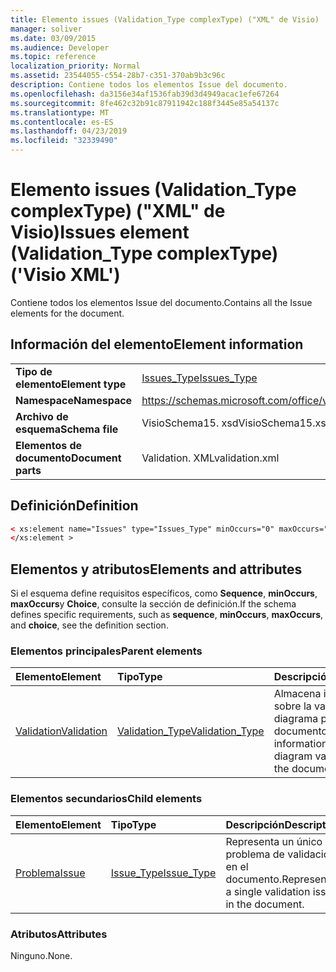 ```yaml
---
title: Elemento issues (Validation_Type complexType) ("XML" de Visio)
manager: soliver
ms.date: 03/09/2015
ms.audience: Developer
ms.topic: reference
localization_priority: Normal
ms.assetid: 23544055-c554-28b7-c351-370ab9b3c96c
description: Contiene todos los elementos Issue del documento.
ms.openlocfilehash: da3156e34af1536fab39d3d4949acac1efe67264
ms.sourcegitcommit: 8fe462c32b91c87911942c188f3445e85a54137c
ms.translationtype: MT
ms.contentlocale: es-ES
ms.lasthandoff: 04/23/2019
ms.locfileid: "32339490"
---
```

# <a name="issues-element-validationtype-complextype-visio-xml"></a><span data-ttu-id="4cba7-103">Elemento issues (Validation_Type complexType) ("XML" de Visio)</span><span class="sxs-lookup"><span data-stu-id="4cba7-103">Issues element (Validation_Type complexType) ('Visio XML')</span></span>

<span data-ttu-id="4cba7-104">Contiene todos los elementos Issue del documento.</span><span class="sxs-lookup"><span data-stu-id="4cba7-104">Contains all the Issue elements for the document.</span></span>
  
## <a name="element-information"></a><span data-ttu-id="4cba7-105">Información del elemento</span><span class="sxs-lookup"><span data-stu-id="4cba7-105">Element information</span></span>

|||
|:-----|:-----|
|<span data-ttu-id="4cba7-106">**Tipo de elemento**</span><span class="sxs-lookup"><span data-stu-id="4cba7-106">**Element type**</span></span> <br/> |[<span data-ttu-id="4cba7-107">Issues_Type</span><span class="sxs-lookup"><span data-stu-id="4cba7-107">Issues_Type</span></span>](issues_type-complextypevisio-xml.md) <br/> |
|<span data-ttu-id="4cba7-108">**Namespace**</span><span class="sxs-lookup"><span data-stu-id="4cba7-108">**Namespace**</span></span> <br/> |https://schemas.microsoft.com/office/visio/2012/main  <br/> |
|<span data-ttu-id="4cba7-109">**Archivo de esquema**</span><span class="sxs-lookup"><span data-stu-id="4cba7-109">**Schema file**</span></span> <br/> |<span data-ttu-id="4cba7-110">VisioSchema15. xsd</span><span class="sxs-lookup"><span data-stu-id="4cba7-110">VisioSchema15.xsd</span></span>  <br/> |
|<span data-ttu-id="4cba7-111">**Elementos de documento**</span><span class="sxs-lookup"><span data-stu-id="4cba7-111">**Document parts**</span></span> <br/> |<span data-ttu-id="4cba7-112">Validation. XML</span><span class="sxs-lookup"><span data-stu-id="4cba7-112">validation.xml</span></span>  <br/> |
   
## <a name="definition"></a><span data-ttu-id="4cba7-113">Definición</span><span class="sxs-lookup"><span data-stu-id="4cba7-113">Definition</span></span>

```XML
< xs:element name="Issues" type="Issues_Type" minOccurs="0" maxOccurs="1" >
</xs:element >
```

## <a name="elements-and-attributes"></a><span data-ttu-id="4cba7-114">Elementos y atributos</span><span class="sxs-lookup"><span data-stu-id="4cba7-114">Elements and attributes</span></span>

<span data-ttu-id="4cba7-115">Si el esquema define requisitos específicos, como **Sequence**, **minOccurs**, **maxOccurs**y **Choice**, consulte la sección de definición.</span><span class="sxs-lookup"><span data-stu-id="4cba7-115">If the schema defines specific requirements, such as **sequence**, **minOccurs**, **maxOccurs**, and **choice**, see the definition section.</span></span> 
  
### <a name="parent-elements"></a><span data-ttu-id="4cba7-116">Elementos principales</span><span class="sxs-lookup"><span data-stu-id="4cba7-116">Parent elements</span></span>

|<span data-ttu-id="4cba7-117">**Elemento**</span><span class="sxs-lookup"><span data-stu-id="4cba7-117">**Element**</span></span>|<span data-ttu-id="4cba7-118">**Tipo**</span><span class="sxs-lookup"><span data-stu-id="4cba7-118">**Type**</span></span>|<span data-ttu-id="4cba7-119">**Descripción**</span><span class="sxs-lookup"><span data-stu-id="4cba7-119">**Description**</span></span>|
|:-----|:-----|:-----|
|[<span data-ttu-id="4cba7-120">Validation</span><span class="sxs-lookup"><span data-stu-id="4cba7-120">Validation</span></span>](validation-elementvisio-xml.md) <br/> |[<span data-ttu-id="4cba7-121">Validation_Type</span><span class="sxs-lookup"><span data-stu-id="4cba7-121">Validation_Type</span></span>](validation_type-complextypevisio-xml.md) <br/> |<span data-ttu-id="4cba7-122">Almacena información sobre la validación del diagrama para el documento.</span><span class="sxs-lookup"><span data-stu-id="4cba7-122">Stores information about diagram validation for the document.</span></span>  <br/> |
   
### <a name="child-elements"></a><span data-ttu-id="4cba7-123">Elementos secundarios</span><span class="sxs-lookup"><span data-stu-id="4cba7-123">Child elements</span></span>

|<span data-ttu-id="4cba7-124">**Elemento**</span><span class="sxs-lookup"><span data-stu-id="4cba7-124">**Element**</span></span>|<span data-ttu-id="4cba7-125">**Tipo**</span><span class="sxs-lookup"><span data-stu-id="4cba7-125">**Type**</span></span>|<span data-ttu-id="4cba7-126">**Descripción**</span><span class="sxs-lookup"><span data-stu-id="4cba7-126">**Description**</span></span>|
|:-----|:-----|:-----|
|[<span data-ttu-id="4cba7-127">Problema</span><span class="sxs-lookup"><span data-stu-id="4cba7-127">Issue</span></span>](issue-element-issues_type-complextypevisio-xml.md) <br/> |[<span data-ttu-id="4cba7-128">Issue_Type</span><span class="sxs-lookup"><span data-stu-id="4cba7-128">Issue_Type</span></span>](issue_type-complextypevisio-xml.md) <br/> |<span data-ttu-id="4cba7-129">Representa un único problema de validación en el documento.</span><span class="sxs-lookup"><span data-stu-id="4cba7-129">Represents a single validation issue in the document.</span></span>  <br/> |
   
### <a name="attributes"></a><span data-ttu-id="4cba7-130">Atributos</span><span class="sxs-lookup"><span data-stu-id="4cba7-130">Attributes</span></span>

<span data-ttu-id="4cba7-131">Ninguno.</span><span class="sxs-lookup"><span data-stu-id="4cba7-131">None.</span></span>
  

